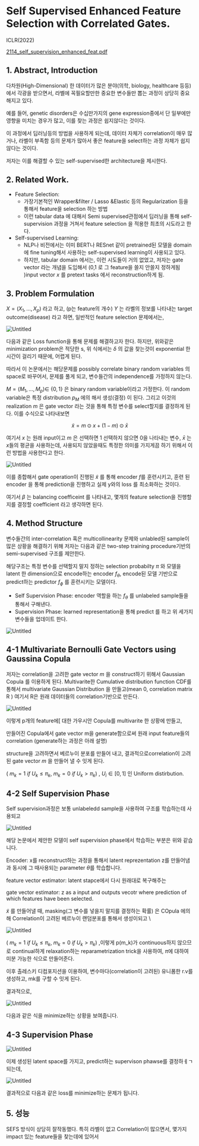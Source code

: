 # Self Supervised Enhanced Feature Selection with Correlated Gates.

ICLR(2022)

[2114_self_supervision_enhanced_feat.pdf](Self%20Supervised%20Enhanced%20Feature%20Selection%20with%20Co%20e3971f40d0074452be37da4f0452c9ca/2114_self_supervision_enhanced_feat.pdf)

## 1. Abstract, Introduction

다차원(High-Dimensional) 한 데이터가 많은 분야(의학, biology, healthcare 등등) 에서 각광을 받으면서, 라벨에 꼭필요할만한 중요한 변수들만 뽑는 과정이 상당히 중요해지고 있다. 

예를 들어, genetic disorders은 수십만가지의 gene expression중에서 단 일부에만 영향을 미치는 경우가 많고, 이를 찾는 과정은 쉽지않다는 것이다. 

이 과정에서 딥러닝등의 방법을 사용하게 되는데, 데이터 자체가 correlation이 매우 많거나, 라벨이 부족함 등의 문제가 많아서 좋은 feature을 select하는 과정 자체가 쉽지 않다는 것이다. 

저자는 이를 해결할 수 있는 self-supervised한 architecture을 제시한다. 

## 2. Related Work.

- Feature Selection:
    - 가장기본적인 Wrapper&filter / Lasso &Elastic 등의 Regularization 등을 통해서 feature을 selection 하는 방법
    - 이런 tabular data 에 대해서 Semi supervised관점에서 딥러닝을 통해 self-supervision 과정을 거쳐서  feature selection 을 적용한 최초의 시도라고 한다.
- Self-supervised Learning:
    - NLP나 비전에서는 이미 BERT나 RESnet 같이 pretrained된 모델을 domain에 fine tuning해서 사용하는 self-supervised learning이 사용되고 있다.
    - 하지만, tabular domain 에서는, 이런 시도들이 거의 없었고, 저자는  gate vector 라는 개념을 도입해서 (0,1 로 그 feature을 쓸지 안쓸지 정하게됨 )input vector $x$ 를  pretext tasks 에서 reconstruction하게 됨.

## 3. Problem Formulation

 $X=(X_1,...,X_p)$ 라고 하고, (p는 feature의 개수) $Y$  는 라벨의 정보를 나타내는 target outcome(disease) 라고 하면, 일반적인 feature selection 문제에서는, 

![Untitled](Self%20Supervised%20Enhanced%20Feature%20Selection%20with%20Co%20e3971f40d0074452be37da4f0452c9ca/Untitled.png)

다음과 같은 Loss function을 통해 문제를 해결하고자 한다. 하지만, 위와같은 minimization problem은 적당한 s, 위 식에서는 $\delta$ 의 값을 찾는것이 exponential 한 시간이 걸리기 때문에, 어렵게 된다. 

따라서 이 논문에서는 해당문제를 possibly correlate binary random variables  의 space로 바꾸어서, 문제를 풀게 되고, 변수들간의 independence를 가정하지 않는다. 

$M=(M_1,...,M_p) \in$  {$0,1$} 은 binary random variable이라고 가정한다. 이 random variable은 특정 distribution $p_M$ 에의 해서 생성(결정) 이 된다. 그리고 이것의 realization $m$ 은 gate vector 라는 것을 통해  특정 변수를 select할지를 결정하게 된다.  이를 수식으로 나타내보면

$$
\tilde{x}=m\odot x+ (1-m) \odot \bar{x}
$$

여기서 $x$ 는 원래 input이고 $m$ 은 선택하면 1 선택하지 않으면 0을 나타내는 변수, $\bar{x}$  는 $x$들의 평균을 사용하는데, 사용되지 않았을때도 특정한 의미를 가지게끔 하기 위해서 이런 방법을 사용한다고 한다. 

![Untitled](Self%20Supervised%20Enhanced%20Feature%20Selection%20with%20Co%20e3971f40d0074452be37da4f0452c9ca/Untitled%201.png)

이를 종합해서 gate operation이 진행된 $\tilde{x}$ 를 통해 encoder $f$를 훈련시키고, 훈련 된 encoder 을 통해 prediction을 진행하고 실제 y와의 loss 를 최소화하는 것이다. 

여기서 $\beta$ 는 balancing coefficeint 를 나타내고, 몇개의 feature selection을 진행할지를 결정할 coefficient 라고 생각하면 된다. 

## 4. Method Structure

변수들간의 inter-correlation 혹은 multicollinearity 문제와 unlabled된 sample이 많은 상황을 해결하기 위해 저자는 다음과 같은 two-step training procedure기반의  semi-supervised 구조를 제안한다.

해당구조는 특정 변수를 선택할지 말지 정하는 selection probabilty  $\pi$ 와 모델을 latent 한 dimension으로  encode하는 encoder $f_{\theta}$, encode된 모델 기반으로 predict하는 predictor $f_{\phi}$ 를 훈련시키는 모델이다.  

- Self Supervision Phase: encoder 역할을 하는 $f_{\theta}$ 를 unlabeled sample들을 통해서 구해낸다.
- Supervision Phase: learned representation을 통해 predict 를 하고 위 세가지 변수들을 업데이트 한다.

![Untitled](Self%20Supervised%20Enhanced%20Feature%20Selection%20with%20Co%20e3971f40d0074452be37da4f0452c9ca/Untitled%202.png)

## 4-1 Multivariate Bernoulli Gate Vectors using Gaussina Copula

저자는  correlation을 고려한 gate vector $m$ 을 construct하기 위해서 Gaussian Copula 를 이용하게 된다.  Multivarite한 Cumulative distribution function CDF를 통해서 multivariate Gaussian Distribution 을 만들고(mean 0, correlation matrix R ) 여기서 R은 원래 데이터들의 correlation기반으로 만든다.

![Untitled](Self%20Supervised%20Enhanced%20Feature%20Selection%20with%20Co%20e3971f40d0074452be37da4f0452c9ca/Untitled%203.png)

이렇게 p개의 feature에[ 대한 가우시안 Copula를 multivarite 한 상황에 만들고,  

만들어진 Copula에서 gate vector m을 generate함으로써 원래 input feature들의 correlation (generate하는 과정은 아래 설명)

structure을 고려하면서 베르누이 분포를 만들어 내고, 결과적으로correlation이 고려된  gate vector $m$ 을 만들어 낼 수 잇게 된다. 

( $m_k=1 \ if\ U_k\leq\pi_k$, $m_k=0\ if \ U_k>\pi_k$) , $U_i\in[0,1]$ 인 Uniform distirbution. 

## 4-2 Self Supervision Phase

Self supervision과정은 보통 unlabeledd sample을 사용하여 구조를 학습하는데 사용되고 

![Untitled](Self%20Supervised%20Enhanced%20Feature%20Selection%20with%20Co%20e3971f40d0074452be37da4f0452c9ca/Untitled%204.png)

해당 논문에서 제안한 모델이 self supervision phase에서 학습하는 부분은 위와 같습니다.

Encoder: x를 reconstruct하는 과정을 통해서 latent reprezentation z를 만들어냄과 동시에 그 때사용되는 parameter $\theta$를 학습합니다.

feature vector estimator: latent stapce에서 다시 원래대로 복구해주는  

gate vector estimator: z as a input and outputs vecotr where prediction of which features have been selected. 

 $\tilde{x}$ 를 만들어낼 때,  masking(그 변수를 넣을지 말지를 결정하는 확률) 은 COpula 에의해 Correlation이 고려된 베르누이 랜덤분포를 통해서 생성이되고 \

![Untitled](Self%20Supervised%20Enhanced%20Feature%20Selection%20with%20Co%20e3971f40d0074452be37da4f0452c9ca/Untitled%205.png)

  ( $m_k=1 \ if\ U_k\leq\pi_k$, $m_k=0\ if \ U_k>\pi_k$) ,이렇게 p(m_k)가 continuous하지 않으므로 continual하게 relaxation하는 reparametrization trick을 사용하여, $\pi$에 대하여 미분 가능한 식으로 만들어준다. 

이후 촐레스키 디컴포지션을 이용하여, 변수마다(correlation이 고려된) 유니폼한 r.v를 생성하고, mk를 구할 수 잇게 된다. 

결과적으로,

![Untitled](Self%20Supervised%20Enhanced%20Feature%20Selection%20with%20Co%20e3971f40d0074452be37da4f0452c9ca/Untitled%206.png)

다음과 같은 식을 minimize하는 상황을 보여줍니다. 

## 4-3 Supervision Phase

![Untitled](Self%20Supervised%20Enhanced%20Feature%20Selection%20with%20Co%20e3971f40d0074452be37da4f0452c9ca/Untitled%207.png)

이제 생성된 latent space를 가지고, predict하는 supervison phawse를 결정하ㅔㄱ 되는데,

![Untitled](Self%20Supervised%20Enhanced%20Feature%20Selection%20with%20Co%20e3971f40d0074452be37da4f0452c9ca/Untitled%208.png)

결과적으로 다음과 같은 loss를 minimize하는 문제가 됩니다. 

## 5. 성능

SEFS 방식이 상당히 잘작동했다. 특히 라벨이 없고 Correlation이 많으면서, 몇가지 impact 있는 feature들을 찾는데에 있어서